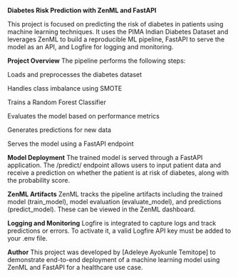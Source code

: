 **Diabetes Risk Prediction with ZenML and FastAPI**

This project is focused on predicting the risk of diabetes in patients using machine learning techniques. It uses the PIMA Indian Diabetes Dataset and leverages ZenML to build a reproducible ML pipeline, FastAPI to serve the model as an API, and Logfire for logging and monitoring.

**Project Overview**
The pipeline performs the following steps:

Loads and preprocesses the diabetes dataset

Handles class imbalance using SMOTE

Trains a Random Forest Classifier

Evaluates the model based on performance metrics

Generates predictions for new data

Serves the model using a FastAPI endpoint


**Model Deployment**
The trained model is served through a FastAPI application. The /predict/ endpoint allows users to input patient data and receive a prediction on whether the patient is at risk of diabetes, along with the probability score.

**ZenML Artifacts**
ZenML tracks the pipeline artifacts including the trained model (train_model), model evaluation (evaluate_model), and predictions (predict_model). These can be viewed in the ZenML dashboard.

**Logging and Monitoring**
Logfire is integrated to capture logs and track predictions or errors. To activate it, a valid Logfire API key must be added to your .env file.


**Author**
This project was developed by [Adeleye Ayokunle Temitope] to demonstrate end-to-end deployment of a machine learning model using ZenML and FastAPI for a healthcare use case.